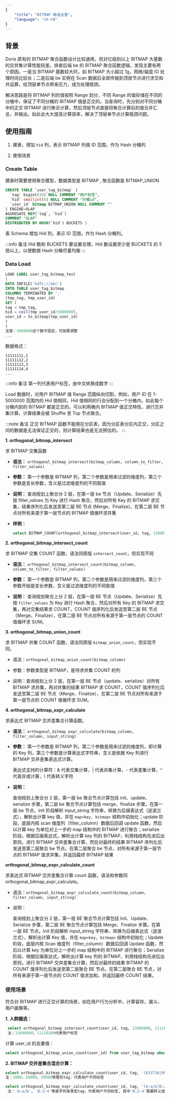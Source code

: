 ```yaml
---
{
    "title": "BITMAP 精准去重",
    "language": "zh-CN"
}
---
```


<!-- 
Licensed to the Apache Software Foundation (ASF) under one
or more contributor license agreements.  See the NOTICE file
distributed with this work for additional information
regarding copyright ownership.  The ASF licenses this file
to you under the Apache License, Version 2.0 (the
"License"); you may not use this file except in compliance
with the License.  You may obtain a copy of the License at

  http://www.apache.org/licenses/LICENSE-2.0

Unless required by applicable law or agreed to in writing,
software distributed under the License is distributed on an
"AS IS" BASIS, WITHOUT WARRANTIES OR CONDITIONS OF ANY
KIND, either express or implied.  See the License for the
specific language governing permissions and limitations
under the License.
-->



## 背景

Doris 原有的 BITMAP 聚合函数设计比较通用，但对亿级别以上 BITMAP 大基数的交并集计算性能较差。排查后端 be 的 BITMAP 聚合函数逻辑，发现主要有两个原因。一是当 BITMAP 基数较大时，如 BITMAP 大小超过 1g，网络/磁盘 IO 处理时间比较长；二是后端 be 实例在 Scan 数据后全部传输到顶层节点进行求交和并运算，给顶层单节点带来压力，成为处理瓶颈。

解决思路是将 BITMAP 列的值按照 Range 划分，不同 Range 的值存储在不同的分桶中，保证了不同分桶的 BITMAP 值是正交的。当查询时，先分别对不同分桶中的正交 BITMAP 进行聚合计算，然后顶层节点直接将聚合计算后的值合并汇总，并输出。如此会大大提高计算效率，解决了顶层单节点计算瓶颈问题。

## 使用指南

1. 建表，增加 `hid` 列，表示 BITMAP 列值 ID 范围，作为 Hash 分桶列

2. 使用场景

### Create Table

建表时需要使用聚合模型，数据类型是 BITMAP , 聚合函数是 BITMAP_UNION

```sql
CREATE TABLE `user_tag_bitmap` (
  `tag` bigint(20) NULL COMMENT "用户标签",
  `hid` smallint(6) NULL COMMENT "分桶id",
  `user_id` bitmap BITMAP_UNION NULL COMMENT ""
) ENGINE=OLAP
AGGREGATE KEY(`tag`, `hid`)
COMMENT "OLAP"
DISTRIBUTED BY HASH(`hid`) BUCKETS 3
```

表 Schema 增加 Hid 列，表示 ID 范围，作为 Hash 分桶列。

:::info 备注
Hid 数和 BUCKETS 要设置合理，Hid 数设置至少是 BUCKETS 的 5 倍以上，以使数据 Hash 分桶尽量均衡
:::

### Data Load

```sql
LOAD LABEL user_tag_bitmap_test
(
DATA INFILE('hdfs://abc')
INTO TABLE user_tag_bitmap
COLUMNS TERMINATED BY ','
(tmp_tag, tmp_user_id)
SET (
tag = tmp_tag,
hid = ceil(tmp_user_id/5000000),
user_id = to_bitmap(tmp_user_id)
)
)
注意：5000000这个数不固定，可按需调整
...
```

数据格式：

```text
11111111,1
11111112,2
11111113,3
11111114,4
...
```

:::info 备注
第一列代表用户标签，由中文转换成数字
:::

Load 数据时，对用户 BITMAP 值 Range 范围纵向切割，例如，用户 ID 在 1-5000000 范围内的 Hid 值相同，Hid 值相同的行会分配到一个分桶内，如此每个分桶内到的 BITMAP 都是正交的。可以利用桶内 BITMAP 值正交特性，进行交并集计算，计算结果会被 Shuffle 至 Top 节点聚合。

:::note 备注
正交 BITMAP 函数不能用在分区表，因为分区表分区内正交，分区之间的数据是无法保证正交的，则计算结果也是无法预估的。
:::

**1. orthogonal_bitmap_intersect**

求 BITMAP 交集函数

- **语法：** `orthogonal_bitmap_intersect(bitmap_column, column_to_filter, filter_values)`

- **参数：** 第一个参数是 BITMAP 列，第二个参数是用来过滤的维度列，第三个参数是变长参数，含义是过滤维度列的不同取值

- **说明：** 查询规划上聚合分 2 层，在第一层 be 节点（Update、Serialize）先按 filter_values 为 Key 进行 Hash 聚合，然后对所有 Key 的 BITMAP 求交集，结果序列化后发送至第二层 BE 节点 (Merge、Finalize)，在第二层 BE 节点对所有来源于第一层节点的 BITMAP 值循环求并集

- **样例：**

  ```sql
  select BITMAP_COUNT(orthogonal_bitmap_intersect(user_id, tag, 13080800, 11110200)) from user_tag_bitmap  where tag in (13080800, 11110200);
  ```

**2. orthogonal_bitmap_intersect_count**

求 BITMAP 交集 COUNT 函数，语法同原版 `intersect_count`，但实现不同

- **语法：** `orthogonal_bitmap_intersect_count(bitmap_column, column_to_filter, filter_values)`

- **参数：** 第一个参数是 BITMAP 列，第二个参数是用来过滤的维度列，第三个参数开始是变长参数，含义是过滤维度列的不同取值

- **说明：** 查询规划聚合上分 2 层，在第一层 BE 节点（Update、Serialize）先按 `filter_values` 为 Key 进行 Hash 聚合，然后对所有 Key 的 BITMAP 求交集，再对交集结果求 COUNT，COUNT 值序列化后发送至第二层 BE 节点（Merge、Finalize），在第二层 BE 节点对所有来源于第一层节点的 COUNT 值循环求 SUM。

**3. orthogonal_bitmap_union_count**

求 BITMAP 并集 COUNT 函数，语法同原版 `bitmap_union_count`，但实现不同。

- 语法：`orthogonal_bitmap_union_count(bitmap_column)`

- 参数：参数类型是 BITMAP，是待求并集 COUNT 的列

- 说明：查询规划上分 2 层，在第一层 BE 节点（update、serialize）对所有 BITMAP 求并集，再对并集的结果 BITMAP 求 COUNT，COUNT 值序列化后发送至第二层 BE 节点（Merge、Finalize），在第二层 BE 节点对所有来源于第一层节点的 COUNT 值循环求 SUM。

**4. orthogonal_bitmap_expr_calculate**

求表达式 BITMAP 交并差集合计算函数。

- **语法：** `orthogonal_bitmap_expr_calculate(bitmap_column, filter_column, input_string)`

- **参数：** 第一个参数是 BITMAP 列，第二个参数是用来过滤的维度列，即计算的 Key 列，第三个参数是计算表达式字符串，含义是依据 Key 列进行 BITMAP 交并差集表达式计算。

  表达式支持的计算符：& 代表交集计算，| 代表并集计算，- 代表差集计算，^ 代表异或计算，\ 代表转义字符

- **说明：**

  查询规划上聚合分 2 层，第一层 be 聚合节点计算包括 init、update、serialize 步骤，第二层 be 聚合节点计算包括 merge、finalize 步骤。在第一层 be 节点，init 阶段解析 input_string 字符串，转换为后缀表达式（逆波兰式），解析出计算 key 值，并在 `map<key, bitmap>` 结构中初始化；update 阶段，底层内核 scan 维度列（filter_column）数据后回调 update 函数，然后以计算 key 为单位对上一步的 map 结构中的 BITMAP 进行聚合；serialize 阶段，根据后缀表达式，解析出计算 key 列的 BITMAP，利用栈结构先进后出原则，进行 BITMAP 交并差集合计算，然后对最终的结果 BITMAP 序列化后发送至第二层聚合 be 节点。在第二层聚合 be 节点，对所有来源于第一层节点的 BITMAP 值求并集，并返回最终 BITMAP 结果

**orthogonal_bitmap_expr_calculate_count**

求表达式 BITMAP 交并差集合计算 count 函数，语法和参数同 orthogonal_bitmap_expr_calculate。

- 语法：`orthogonal_bitmap_expr_calculate_count(bitmap_column, filter_column, input_string)`

- 说明：

  查询规划上聚合分 2 层，第一层 BE 聚合节点计算包括 Init、Update、Serialize 步骤，第二层 BE 聚合节点计算包括 Merge、Finalize 步骤。在第一层 BE 节点，Init 阶段解析 input_string 字符串，转换为后缀表达式（逆波兰式），解析出计算 Key 值，并在 `map<key, bitmap>` 结构中初始化；Update 阶段，底层内核 Scan 维度列（filter_column）数据后回调 Update 函数，然后以计算 key 为单位对上一步的 map 结构中的 BITMAP 进行聚合；Serialize 阶段，根据后缀表达式，解析出计算 key 列的 BITMAP，利用栈结构先进后出原则，进行 BITMAP 交并差集合计算，然后对最终的结果 BITMAP 的 COUNT 值序列化后发送至第二层聚合 BE 节点。在第二层聚合 BE 节点，对所有来源于第一层节点的 COUNT 值求加和，并返回最终 COUNT 结果。

### 使用场景

符合对 BITMAP 进行正交计算的场景，如在用户行为分析中，计算留存，漏斗，用户画像等。

**1. 人群圈选：**

```sql
 select orthogonal_bitmap_intersect_count(user_id, tag, 13080800, 11110200) from user_tag_bitmap where tag in (13080800, 11110200);
 注：13080800、11110200代表用户标签
```

计算 user_id 的去重值：

```sql
select orthogonal_bitmap_union_count(user_id) from user_tag_bitmap where tag in (13080800, 11110200);
```

**2. BITMAP 交并差集合混合计算：**

```sql
select orthogonal_bitmap_expr_calculate_count(user_id, tag, '(833736|999777)&(1308083|231207)&(1000|20000-30000)') from user_tag_bitmap where tag in (833736,999777,130808,231207,1000,20000,30000);
注：1000、20000、30000等整形tag，代表用户不同标签
```

```sql
select orthogonal_bitmap_expr_calculate_count(user_id, tag, '(A:a/b|B:2\\-4)&(C:1-D:12)&E:23') from user_str_tag_bitmap where tag in ('A:a/b', 'B:2-4', 'C:1', 'D:12', 'E:23');
 注：'A:a/b', 'B:2-4'等是字符串类型tag，代表用户不同标签, 其中'B:2-4'需要转义成'B:2\\-4'
```
